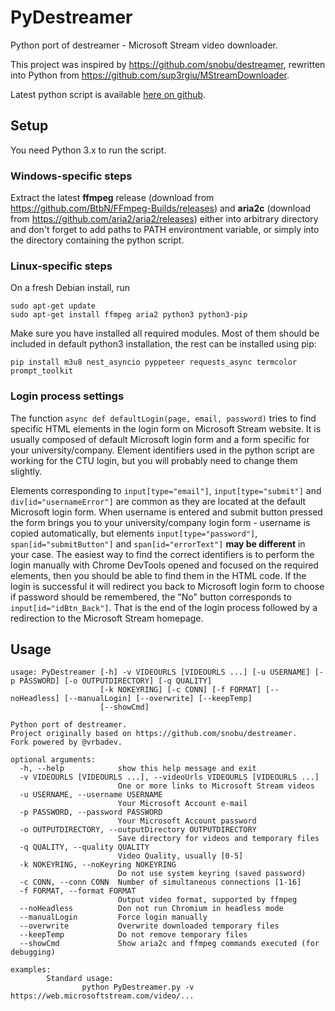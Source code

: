 # PyDestreamer
Python port of destreamer - Microsoft Stream video downloader.

This project was inspired by <https://github.com/snobu/destreamer>, rewritten into Python from <https://github.com/sup3rgiu/MStreamDownloader>.

Latest python script is available [here on github](https://github.com/vrbadev/PyDestreamer/).

## Setup
You need Python 3.x to run the script.

### Windows-specific steps
Extract the latest **ffmpeg** release (download from <https://github.com/BtbN/FFmpeg-Builds/releases>) and **aria2c** (download from <https://github.com/aria2/aria2/releases>) either into arbitrary directory and don't forget to add paths to PATH environtment variable, or simply into the directory containing the python script.

### Linux-specific steps
On a fresh Debian install, run
```
sudo apt-get update
sudo apt-get install ffmpeg aria2 python3 python3-pip
```

Make sure you have installed all required modules.
Most of them should be included in default python3 installation, the rest can be installed using pip:

```pip install m3u8 nest_asyncio pyppeteer requests_async termcolor prompt_toolkit```

### Login process settings
The function ```async def defaultLogin(page, email, password)``` tries to find specific HTML elements in the login form on Microsoft Stream website. It is usually composed of default Microsoft login form and a form specific for your university/company. Element identifiers used in the python script are working for the CTU login, but you will probably need to change them slightly.

Elements corresponding to ```input[type="email"]```, ```input[type="submit"]``` and ```div[id="usernameError"]``` are common as they are located at the default Microsoft login form. When username is entered and submit button pressed the form brings you to your university/company login form - username is copied automatically, but elements ```input[type="password"]```, ```span[id="submitButton"]``` and ```span[id="errorText"]``` **may be different** in your case. The easiest way to find the correct identifiers is to perform the login manually with Chrome DevTools opened and focused on the required elements, then you should be able to find them in the HTML code. If the login is successful it will redirect you back to Microsoft login form to choose if password should be remembered, the "No" button corresponds to ```input[id="idBtn_Back"]```. That is the end of the login process followed by a redirection to the Microsoft Stream homepage.


## Usage

```
usage: PyDestreamer [-h] -v VIDEOURLS [VIDEOURLS ...] [-u USERNAME] [-p PASSWORD] [-o OUTPUTDIRECTORY] [-q QUALITY]
                    [-k NOKEYRING] [-c CONN] [-f FORMAT] [--noHeadless] [--manualLogin] [--overwrite] [--keepTemp]
                    [--showCmd]

Python port of destreamer.
Project originally based on https://github.com/snobu/destreamer.
Fork powered by @vrbadev.

optional arguments:
  -h, --help            show this help message and exit
  -v VIDEOURLS [VIDEOURLS ...], --videoUrls VIDEOURLS [VIDEOURLS ...]
                        One or more links to Microsoft Stream videos
  -u USERNAME, --username USERNAME
                        Your Microsoft Account e-mail
  -p PASSWORD, --password PASSWORD
                        Your Microsoft Account password
  -o OUTPUTDIRECTORY, --outputDirectory OUTPUTDIRECTORY
                        Save directory for videos and temporary files
  -q QUALITY, --quality QUALITY
                        Video Quality, usually [0-5]
  -k NOKEYRING, --noKeyring NOKEYRING
                        Do not use system keyring (saved password)
  -c CONN, --conn CONN  Number of simultaneous connections [1-16]
  -f FORMAT, --format FORMAT
                        Output video format, supported by ffmpeg
  --noHeadless          Don not run Chromium in headless mode
  --manualLogin         Force login manually
  --overwrite           Overwrite downloaded temporary files
  --keepTemp            Do not remove temporary files
  --showCmd             Show aria2c and ffmpeg commands executed (for debugging)

examples:
        Standard usage:
                python PyDestreamer.py -v https://web.microsoftstream.com/video/...
```
